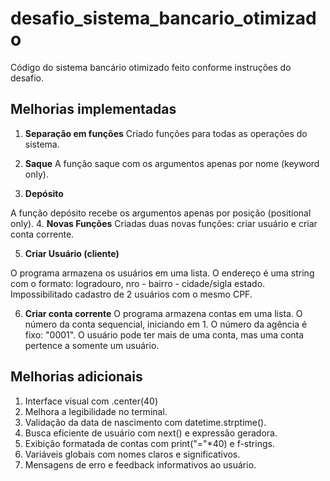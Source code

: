  # desafio_sistema_bancario_otimizado
Código do sistema bancário otimizado feito conforme instruções do desafio.

## Melhorias implementadas

1. **Separação em funções** 
Criado funções para todas as operações do sistema.

2. **Saque**
A função saque com os argumentos apenas por nome (keyword only). 

3. **Depósito**

A função depósito recebe os argumentos apenas por posição (positional only). 
4. **Novas Funções**
Criadas duas novas funções: criar usuário e criar conta corrente. 

5. **Criar Usuário (cliente)** 

O programa armazena os usuários em uma lista. 
O endereço é uma string com o formato: logradouro, nro - bairro - cidade/sigla estado. 
Impossibilitado cadastro de 2 usuários com o mesmo CPF.

6. **Criar conta corrente**
O programa armazena contas em uma lista. 
O número da conta sequencial, iniciando em 1. 
O número da agência é fixo: "0001". 
O usuário pode ter mais de uma conta, mas uma conta pertence a somente um usuário.

## Melhorias adicionais

1. Interface visual com .center(40)
2. Melhora a legibilidade no terminal.
3. Validação da data de nascimento com datetime.strptime().
4. Busca eficiente de usuário com next() e expressão geradora.
5. Exibição formatada de contas com print("="*40) e f-strings.
6. Variáveis globais com nomes claros e significativos.
7. Mensagens de erro e feedback informativos ao usuário.
